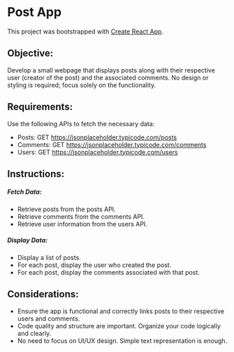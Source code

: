 # Post App

This project was bootstrapped with [Create React App](https://github.com/facebook/create-react-app).

## Objective:

Develop a small webpage that displays posts along with their respective user (creator of the post) and the associated comments. No design or styling is required; focus solely on the functionality.

## Requirements:

Use the following APIs to fetch the necessary data:

- Posts: GET https://jsonplaceholder.typicode.com/posts
- Comments: GET https://jsonplaceholder.typicode.com/comments
- Users: GET https://jsonplaceholder.typicode.com/users

## Instructions:

##### Fetch Data:

- Retrieve posts from the posts API.
- Retrieve comments from the comments API.
- Retrieve user information from the users API.

##### Display Data:

- Display a list of posts.
- For each post, display the user who created the post.
- For each post, display the comments associated with that post.

## Considerations:

- Ensure the app is functional and correctly links posts to their respective users and comments.
- Code quality and structure are important. Organize your code logically and clearly.
- No need to focus on UI/UX design. Simple text representation is enough.
